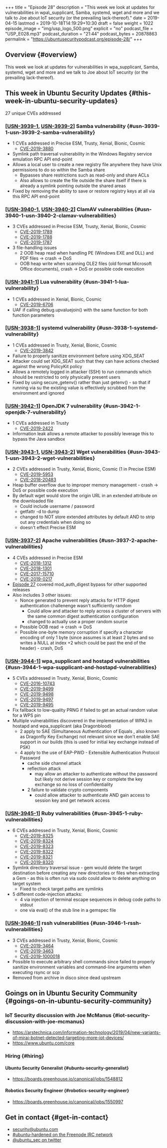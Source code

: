 +++
title = "Episode 28"
description = "This week we look at updates for vulnerabilities in wpa\\_supplicant, Samba, systemd, wget and more and we talk to Joe about IoT security (or the prevailing lack-thereof)."
date = 2019-04-15
lastmod = 2019-10-18T14:19:29+10:30
draft = false
weight = 1022
episode_image = "img/usp_logo_500.png"
explicit = "no"
podcast_file = "USP_E028.mp3"
podcast_duration = "21:44"
podcast_bytes = 20878863
permalink = "https://ubuntusecuritypodcast.org/episode-28/"
+++

## Overview {#overview}

This week we look at updates for vulnerabilities in wpa\_supplicant, Samba, systemd, wget and more and we talk to Joe about IoT security (or the prevailing lack-thereof).


## This week in Ubuntu Security Updates {#this-week-in-ubuntu-security-updates}

27 unique CVEs addressed


### [[USN-3939-1](https://usn.ubuntu.com/3939-1/), [USN-3939-2](https://usn.ubuntu.com/3939-2/)] Samba vulnerability {#usn-3939-1-usn-3939-2-samba-vulnerability}

-   1 CVEs addressed in Precise ESM, Trusty, Xenial, Bionic, Cosmic
    -   [CVE-2019-3880](https://people.canonical.com/~ubuntu-security/cve/CVE-2019-3880)
-   Symlink path traversal vulnerability in the Windows Registry service emulation RPC API end-point
-   Allows a local user to create a new registry file anywhere they have Unix
    permissions to do so within the Samba share
    -   Bypasses share restrictions such as read-only and share ACLs
    -   Also allows to create the file outside the share itself if there is
        already a symlink pointing outside the shared areas
-   Fixed by removing the ability to save or restore registry keys at all via
    this RPC API end-point


### [[USN-3940-1](https://usn.ubuntu.com/3940-1/), [USN-3940-2](https://usn.ubuntu.com/3940-2/)] ClamAV vulnerabilities {#usn-3940-1-usn-3940-2-clamav-vulnerabilities}

-   3 CVEs addressed in Precise ESM, Trusty, Xenial, Bionic, Cosmic
    -   [CVE-2019-1789](https://people.canonical.com/~ubuntu-security/cve/CVE-2019-1789)
    -   [CVE-2019-1788](https://people.canonical.com/~ubuntu-security/cve/CVE-2019-1788)
    -   [CVE-2019-1787](https://people.canonical.com/~ubuntu-security/cve/CVE-2019-1787)
-   3 file-handling issues
    -   2 OOB heap read when handling PE (Windows EXE and DLL) and PDF files ->
        crash -> DoS
    -   OOB heap write when scanning OLE2 files (old format Microsoft Office
        documents), crash -> DoS or possible code execution


### [[USN-3941-1](https://usn.ubuntu.com/3941-1/)] Lua vulnerability {#usn-3941-1-lua-vulnerability}

-   1 CVEs addressed in Xenial, Bionic, Cosmic
    -   [CVE-2019-6706](https://people.canonical.com/~ubuntu-security/cve/CVE-2019-6706)
-   UAF if calling debug.upvaluejoin() with the same function for both function parameters


### [[USN-3938-1](https://usn.ubuntu.com/3938-1/)] systemd vulnerability {#usn-3938-1-systemd-vulnerability}

-   1 CVEs addressed in Trusty, Xenial, Bionic, Cosmic
    -   [CVE-2019-3842](https://people.canonical.com/~ubuntu-security/cve/CVE-2019-3842)
-   Failure to properly sanitize environment before using XDG\_SEAT
-   Attacker could set XDG\_SEAT such that they can have actions checked
    against the wrong PolicyKit policy
-   Allows a remotely logged in attacker (SSH) to run commands which should
    be restricted to only physically present users
-   Fixed by using secure\_getenv() rather than just getenv() - so that if
    running via su the existing value is effectively scrubbed from the
    environment and ignored


### [[USN-3942-1](https://usn.ubuntu.com/3942-1/)] OpenJDK 7 vulnerability {#usn-3942-1-openjdk-7-vulnerability}

-   1 CVEs addressed in Trusty
    -   [CVE-2019-2422](https://people.canonical.com/~ubuntu-security/cve/CVE-2019-2422)
-   Information leak allows a remote attacker to possibly leverage this to
    bypass the Java sandbox


### [[USN-3943-1](https://usn.ubuntu.com/3943-1/), [USN-3943-2](https://usn.ubuntu.com/3943-2/)] Wget vulnerabilities {#usn-3943-1-usn-3943-2-wget-vulnerabilities}

-   2 CVEs addressed in Trusty, Xenial, Bionic, Cosmic (1 in Precise ESM)
    -   [CVE-2019-5953](https://people.canonical.com/~ubuntu-security/cve/CVE-2019-5953)
    -   [CVE-2018-20483](https://people.canonical.com/~ubuntu-security/cve/CVE-2018-20483)
-   Heap buffer overflow due to improper memory management - crash -> DoS or possible code execution
-   By default wget would store the origin URL in an extended attribute on the downloaded file
    -   Could include username / password
    -   getfattr -d to dump
    -   changed to NOT store extended attributes by default AND to strip out
        any credentials when doing so
    -   doesn't effect Precise ESM


### [[USN-3937-2](https://usn.ubuntu.com/3937-2/)] Apache vulnerabilities {#usn-3937-2-apache-vulnerabilities}

-   4 CVEs addressed in Precise ESM
    -   [CVE-2018-1312](https://people.canonical.com/~ubuntu-security/cve/CVE-2018-1312)
    -   [CVE-2018-1301](https://people.canonical.com/~ubuntu-security/cve/CVE-2018-1301)
    -   [CVE-2017-15710](https://people.canonical.com/~ubuntu-security/cve/CVE-2017-15710)
    -   [CVE-2019-0217](https://people.canonical.com/~ubuntu-security/cve/CVE-2019-0217)
-   [Episode 27](https://ubuntusecuritypodcast.org/episode-27/) covered mod\_auth\_digest bypass for other supported releases
-   Also includes 3 other issues:
    -   Nonce generated to prevent reply attacks for HTTP digest authentication
        challenenge wasn't sufficiently random
        -   Could allow and attacker to reply across a cluster of servers with
            the same common digest authentication configuration
        -   changed to actually use a proper random source
    -   Possible OOB read -> crash -> DoS
    -   Possible one-byte memory corruption if specify a character encoding of
        only 1 byte (since assumes is at least 2 bytes and so writes a NULL at
        index +2 which could be past the end of the header) - crash, DoS


### [[USN-3944-1](https://usn.ubuntu.com/3944-1/)] wpa\_supplicant and hostapd vulnerabilities {#usn-3944-1-wpa-supplicant-and-hostapd-vulnerabilities}

-   5 CVEs addressed in Trusty, Xenial, Bionic, Cosmic
    -   [CVE-2016-10743](https://people.canonical.com/~ubuntu-security/cve/CVE-2016-10743)
    -   [CVE-2019-9499](https://people.canonical.com/~ubuntu-security/cve/CVE-2019-9499)
    -   [CVE-2019-9498](https://people.canonical.com/~ubuntu-security/cve/CVE-2019-9498)
    -   [CVE-2019-9497](https://people.canonical.com/~ubuntu-security/cve/CVE-2019-9497)
    -   [CVE-2019-9495](https://people.canonical.com/~ubuntu-security/cve/CVE-2019-9495)
-   Fix fallback to low-quality PRNG if failed to get an actual random value for a WPS pin
-   Multiple vulnerabilities discovered in the implementation of WPA3 in
    hostapd and wpa\_supplicant (aka Dragonblood)
    -   2 apply to SAE (Simultaneous Authentication of Equals , also known as
        Dragonfly Key Exchange) not relevant since we don't enable SAE support
        in our builds (this is used for initial key exchange instead of PSK)
    -   4 apply to the use of EAP-PWD - Extensible Authentication Protocol
        Password
        -   cache side channel attack
        -   reflection attack
            -   may allow an attacker to authenticate without the password but
                likely not derive session key or complete the key exchange so no
                loss of confidentiality
        -   2 failure to validate crypto components
            -   could allow attacker to authenticate AND gain access to session key
                and get network access


### [[USN-3945-1](https://usn.ubuntu.com/3945-1/)] Ruby vulnerabilities {#usn-3945-1-ruby-vulnerabilities}

-   6 CVEs addressed in Trusty, Xenial, Bionic, Cosmic
    -   [CVE-2019-8325](https://people.canonical.com/~ubuntu-security/cve/CVE-2019-8325)
    -   [CVE-2019-8324](https://people.canonical.com/~ubuntu-security/cve/CVE-2019-8324)
    -   [CVE-2019-8323](https://people.canonical.com/~ubuntu-security/cve/CVE-2019-8323)
    -   [CVE-2019-8322](https://people.canonical.com/~ubuntu-security/cve/CVE-2019-8322)
    -   [CVE-2019-8321](https://people.canonical.com/~ubuntu-security/cve/CVE-2019-8321)
    -   [CVE-2019-8320](https://people.canonical.com/~ubuntu-security/cve/CVE-2019-8320)
-   Symlink directory traversal issue - gem would delete the target
    destination before creating any new directories or files when extracting
    a Gem - as this is often run via sudo could allow to delete anything on
    target system
    -   Fixed to check target paths are symlinks
-   5 different code-injection attacks:
    -   4 via injection of terminal escape sequences in debug code paths to stdout
    -   one via eval() of the stub line in a gemspec file


### [[USN-3946-1](https://usn.ubuntu.com/3946-1/)] rssh vulnerabilities {#usn-3946-1-rssh-vulnerabilities}

-   3 CVEs addressed in Trusty, Xenial, Bionic, Cosmic
    -   [CVE-2019-3464](https://people.canonical.com/~ubuntu-security/cve/CVE-2019-3464)
    -   [CVE-2019-3463](https://people.canonical.com/~ubuntu-security/cve/CVE-2019-3463)
    -   [CVE-2019-1000018](https://people.canonical.com/~ubuntu-security/cve/CVE-2019-1000018)
-   Possible to execute arbitrary shell commands since failed to properly
    sanitize environment variables and command-line arguments when executing
    rsync or scp
-   Removed from archive in disco since dead upstream


## Goings on in Ubuntu Security Community {#goings-on-in-ubuntu-security-community}


### IoT Security discussion with Joe McManus {#iot-security-discussion-with-joe-mcmanus}

-   <https://arstechnica.com/information-technology/2019/04/new-variants-of-mirai-botnet-detected-targeting-more-iot-devices/>
-   <https://www.ubuntu.com/core>


### Hiring {#hiring}


#### Ubuntu Security Generalist {#ubuntu-security-generalist}

-   <https://boards.greenhouse.io/canonical/jobs/1548812>


#### Robotics Security Engineer {#robotics-security-engineer}

-   <https://boards.greenhouse.io/canonical/jobs/1550997>


## Get in contact {#get-in-contact}

-   [security@ubuntu.com](mailto:security@ubuntu.com)
-   [#ubuntu-hardened on the Freenode IRC network](http://webchat.freenode.net/#ubuntu-hardened)
-   [@ubuntu\_sec on twitter](https://twitter.com/ubuntu%5Fsec)